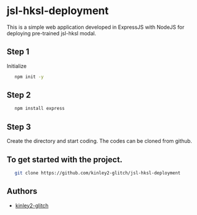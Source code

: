 # jsl-hksl-deployment
 This is a simple web application developed in ExpressJS with NodeJS for deploying pre-trained jsl-hksl modal.

## Step 1
Initialize
```bash
   npm init -y
```
## Step 2
```bash
   npm install express
```

## Step 3
Create the directory and start coding. The codes can be cloned from github.


## To get started with the project.
```bash
   git clone https://github.com/kinley2-glitch/jsl-hksl-deployment
```

## Authors
- [kinley2-glitch](https://github.com/kinley2-glitch)
